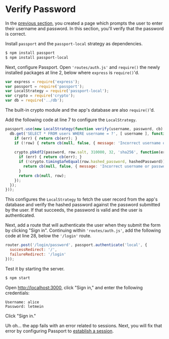 # Verify Password

In the [previous section](../prompt/), you created a page which prompts the user
to enter their username and password.  In this section, you'll verify that the
password is correct.

Install `passport` and the `passport-local` strategy as dependencies.

```sh
$ npm install passport
$ npm install passport-local
```

Next, configure Passport.  Open `'routes/auth.js'` and `require()` the newly
installed packages at line 2, below where `express` is `require()`'d.

```js
var express = require('express');
var passport = require('passport');
var LocalStrategy = require('passport-local');
var crypto = require('crypto');
var db = require('../db');
```

The built-in crypto module and the app's database are also `require()`'d.

Add the following code at line 7 to configure the `LocalStrategy`.

```js
passport.use(new LocalStrategy(function verify(username, password, cb) {
  db.get('SELECT * FROM users WHERE username = ?', [ username ], function(err, row) {
    if (err) { return cb(err); }
    if (!row) { return cb(null, false, { message: 'Incorrect username or password.' }); }
    
    crypto.pbkdf2(password, row.salt, 310000, 32, 'sha256', function(err, hashedPassword) {
      if (err) { return cb(err); }
      if (!crypto.timingSafeEqual(row.hashed_password, hashedPassword)) {
        return cb(null, false, { message: 'Incorrect username or password.' });
      }
      return cb(null, row);
    });
  });
}));
```

This configures the `LocalStrategy` to fetch the user record from the app's
database and verify the hashed password against the password submitted by the
user.  If that succeeds, the password is valid and the user is authenticated.

Next, add a route that will authenticate the user when they submit the form by
clicking "Sign in".  Continuing within `'routes/auth.js'`, add the following
code at line 28, below the `'/login'` route.

```js
router.post('/login/password', passport.authenticate('local', {
  successRedirect: '/',
  failureRedirect: '/login'
}));
```

Test it by starting the server.

```sh
$ npm start
```

Open [http://localhost:3000](http://localhost:3000/), click "Sign in," and enter
the following credentials:

```
Username: alice
Password: letmein
```

Click "Sign in."

Uh oh... the app fails with an error related to sessions.  Next, you will fix
that error by configuring Passport to [establish a session](../session/).
